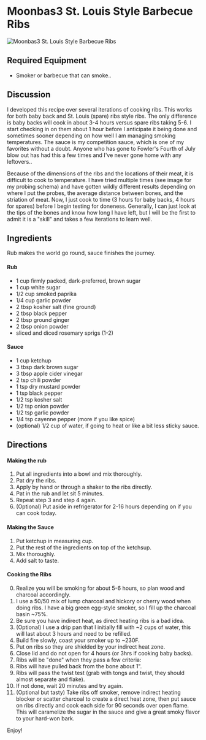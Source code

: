 # Moonbas3 St. Louis Style Barbecue Ribs #


![Moonbas3 St. Louis Style Barbecue Ribs](https://i.imgur.com/cnVmd7g.jpg)

## Required Equipment

* Smoker or barbecue that can smoke..

## Discussion

I developed this recipe over several iterations of cooking ribs. This works for both baby back and St. Louis (spare) ribs style ribs. The only difference is baby backs will cook in about 3-4 hours versus spare ribs taking 5-6. I start checking in on them about 1 hour before I anticipate it being done and sometimes sooner depending on how well I am managing smoking temperatures. The sauce is my competition sauce, which is one of my favorites without a doubt. Anyone who has gone to Fowler's Fourth of July blow out has had this a few times and I've never gone home with any leftovers..

Because of the dimensions of the ribs and the locations of their meat, it is difficult to cook to temperature. I have tried multiple times (see image for my probing schema) and have gotten wildly different results depending on where I put the probes, the average distance between bones, and the striation of meat. Now, I just cook to time (3 hours for baby backs, 4 hours for spares) before I begin testing for doneness. Generally, I can just look at the tips of the bones and know how long I have left, but I will be the first to admit it is a "skill" and takes a few iterations to learn well.

## Ingredients

Rub makes the world go round, sauce finishes the journey.


#### Rub ####


* 1 cup firmly packed, dark-preferred, brown sugar
* 1 cup white sugar
* 1/2 cup smoked paprika
* 1/4 cup garlic powder
* 2 tbsp kosher salt (fine ground)
* 2 tbsp black pepper
* 2 tbsp ground ginger
* 2 tbsp onion powder
* sliced and diced rosemary sprigs (1-2)


#### Sauce ####


* 1 cup ketchup
* 3 tbsp dark brown sugar
* 3 tbsp apple cider vinegar
* 2 tsp chili powder
* 1 tsp dry mustard powder
* 1 tsp black pepper
* 1/2 tsp kosher salt
* 1/2 tsp onion powder
* 1/2 tsp garlic powder
* 1/4 tsp cayenne pepper (more if you like spice)
* (optional) 1/2 cup of water, if going to heat or like a bit less sticky sauce.


## Directions


#### Making the rub ####


1. Put all ingredients into a bowl and mix thoroughly.
2. Pat dry the ribs.
3. Apply by hand or through a shaker to the ribs directly.
4. Pat in the rub and let sit 5 minutes.
5. Repeat step 3 and step 4 again.
6. (Optional) Put aside in refrigerator for 2-16 hours depending on if you can cook today.


#### Making the Sauce ####


1. Put ketchup in measuring cup.
2. Put the rest of the ingredients on top of the ketchsup.
3. Mix thoroughly.
4. Add salt to taste.

#### Cooking the Ribs ####


0. Realize you will be smoking for about 5-6 hours, so plan wood and charcoal accordingly.
  1.  I use a 50/50 mix of lump charcoal and hickory or cherry wood when doing ribs. I have a big green egg-style smoker, so I fill up the charcoal basin ~75%.
  2. Be sure you have indirect heat, as direct heating ribs is a bad idea.
  3. (Optional) I use a drip pan that I initially fill with ~2 cups of water, this will last about 3 hours and need to be refilled.
1. Build fire slowly, coast your smoker up to ~230F.
2. Put on ribs so they are shielded by your indirect heat zone.
3. Close lid and do not open for 4 hours (or 3hrs if cooking baby backs).
4. Ribs will be "done" when they pass a few criteria:
  1. Ribs will have pulled back from the bone about 1".
  2. Ribs will pass the twist test (grab with tongs and twist, they should almost separate and flake).
  3. If not done, wait 20 minutes and try again.
5. (Optional but tasty) Take ribs off smoker, remove indirect heating blocker or scatter charcoal to create a direct heat zone, then put sauce on ribs directly and cook each side for 90 seconds over open flame. This will caramelize the sugar in the sauce and give a great smoky flavor to your hard-won bark.

Enjoy!
